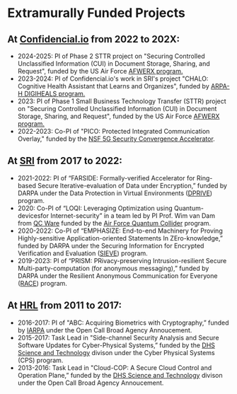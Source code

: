 
# Extramurally Funded Projects



## At [Confidencial.io](https://www.confidencial.io/) from 2022 to 202X:
* 2024-2025: PI of Phase 2 STTR project on "Securing Controlled Unclassified Information (CUI) in Document Storage, Sharing, and Request", funded by the US Air Force [AFWERX program.](https://afwerx.com/)
* 2023-2024: PI of Confidencial.io's work in SRI's project "CHALO: Cognitive Health Assistant that Learns and Organizes", funded by [ARPA-H DIGIHEALS program.](https://arpa-h.gov/research-and-funding/programs/digiheals/awardees) 
* 2023: PI of Phase 1 Small Business Technology Transfer (STTR)  project on "Securing Controlled Unclassified Information (CUI) in Document Storage, Sharing, and Request", funded by the US Air Force [AFWERX program.](https://afwerx.com/)
* 2022-2023: Co-PI of "PICO: Protected Integrated Communication Overlay," funded by the [NSF 5G Security Convergence Accelerator](https://beta.nsf.gov/funding/opportunities/nsf-convergence-accelerator-2022-joint-nsfdod-phases-1-and-2-track-g-securely).



## At [SRI](https://www.sri.com/) from 2017 to 2022:
* 2021-2022: PI of “FARSIDE: Formally-verified Accelerator for Ring-based Secure Iterative-evaluation of Data under Encryption,” funded by DARPA under the Data Protection in Virtual Environments ([DPRIVE](https://www.darpa.mil/news-events/2021-03-08)) program.
* 2020: Co-PI of “LOQI: Leveraging Optimization using Quantum-devicesfor Internet-security” in a team led by PI Prof. Wim van Dam from [QC Ware](https://qcware.com/team#team) funded by the [Air Force Quantum Collider](https://usafquantumcollider.com/) program.
* 2020-2022: Co-PI of “EMPHASIZE: End-to-end Machinery for Proving Highly-sensitive Application-oriented Statements In ZEro-knowledge,” funded by DARPA under  the Securing  Information  for  Encrypted  Verification and Evaluation ([SIEVE](https://www.darpa.mil/program/securing-information-for-encrypted-verification-and-evaluation)) program.
* 2019-2023: PI of “PRISM: PRivacy-preserving Intrusion-resilient Secure Multi-party-computation  (for  anonymous  messaging),”  funded  by  DARPA under the Resilient Anonymous Communication for Everyone ([RACE](https://www.darpa.mil/program/resilient-anonymous-communication-for-everyone)) program.



## At [HRL](https://www.hrl.com) from 2011 to 2017:
* 2016-2017: PI of "ABC: Acquiring Biometrics with Cryptography,” funded by [IARPA](https://www.iarpa.gov/) under the Open Call Broad Agency Annoucement.
* 2015-2017: Task Lead in "Side-channel Security Analysis and Secure Software Updates for Cyber-Physical Systems,” funded by the [DHS Science and Technology](https://www.dhs.gov/science-and-technology) divison under the Cyber Physical Systems (CPS) program.
* 2013-2016: Task Lead in "Cloud-COP: A Secure Cloud Control and Operation Plane,” funded by the [DHS Science and Technology](https://www.dhs.gov/science-and-technology) divison under the Open Call Broad Agency Annoucement.
